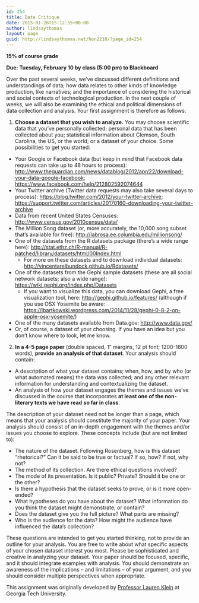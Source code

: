 ```yaml
---
id: 254
title: Data Critique
date: 2015-01-26T15:12:55+00:00
author: lindsaythomas
layout: page
guid: http://lindsaythomas.net/hon2210/?page_id=254
---
```

**15% of course grade**
  
**Due: Tuesday, February 10 by class (5:00 pm) **to Blackboard**** 

Over the past several weeks, we’ve discussed different definitions and understandings of data; how data relates to other kinds of knowledge production, like narratives; and the importance of considering the historical and social contexts of technological production. In the next couple of weeks, we will also be examining the ethical and political dimensions of data collection and analysis. Your first assignment is therefore as follows:

1. **Choose a dataset that you wish to analyze.** You may choose scientific data that you’ve personally collected; personal data that has been collected about you; statistical information about Clemson, South Carolina, the US, or the world; or a dataset of your choice. Some possibilities to get you started:

  * Your Google or Facebook data (but keep in mind that Facebook data requests can take up to 48 hours to process): <a href="http://www.theguardian.com/news/datablog/2012/apr/22/download-your-data-google-facebook" target="_blank">http://www.theguardian.com/news/datablog/2012/apr/22/download-your-data-google-facebook</a>; <a href="https://www.facebook.com/help/212802592074644" target="_blank">https://www.facebook.com/help/212802592074644</a>
  * Your Twitter archive (Twitter data requests may also take several days to process): <a href="https://blog.twitter.com/2012/your-twitter-archive" target="_blank">https://blog.twitter.com/2012/your-twitter-archive</a>; <a href="https://support.twitter.com/articles/20170160-downloading-your-twitter-archive" target="_blank">https://support.twitter.com/articles/20170160-downloading-your-twitter-archive</a>
  * Data from recent United States Censuses: <a href="http://www.census.gov/2010census/data/" target="_blank">http://www.census.gov/2010census/data/</a>
  * The Million Song dataset (or, more accurately, the 10,000 song subset that’s available for free): <a href="http://labrosa.ee.columbia.edu/millionsong/" target="_blank">http://labrosa.ee.columbia.edu/millionsong/</a>
  * One of the datasets from the R datasets package (there’s a wide range here): <a href="http://stat.ethz.ch/R-manual/R-patched/library/datasets/html/00Index.html" target="_blank">http://stat.ethz.ch/R-manual/R-patched/library/datasets/html/00Index.html</a> 
      * For more on these datasets and to download individual datasets: <a href="http://vincentarelbundock.github.io/Rdatasets/" target="_blank">http://vincentarelbundock.github.io/Rdatasets/</a>
  * One of the datasets from the Gephi sample datasets (these are all social network datasets; also a wide range): <a href="https://wiki.gephi.org/index.php/Datasets" target="_blank">https://wiki.gephi.org/index.php/Datasets</a> 
      * If you want to visualize this data, you can download Gephi, a free visualization tool, here: <a href="http://gephi.github.io/features/" target="_blank">http://gephi.github.io/features/</a> (although if you use OSX Yosemite be aware: <a href="https://lbartkowski.wordpress.com/2014/11/28/gephi-0-8-2-on-apple-osx-yosemite/" target="_blank">https://lbartkowski.wordpress.com/2014/11/28/gephi-0-8-2-on-apple-osx-yosemite/</a>)
  * One of the many datasets available from Data.gov: <a href="http://www.data.gov/" target="_blank">http://www.data.gov/</a>
  * Or, of course, a dataset of your choosing. If you have an idea but you don’t know where to look, let me know.

2. **In a 4-5 page paper** (double spaced, 1” margins, 12 pt font; 1200-1800 words), **provide** **an analysis of that dataset**. Your analysis should contain:

  * A description of what your dataset contains; when, how, and by who (or what automated means) the data was collected; and any other relevant information for understanding and contextualizing the dataset.
  * An analysis of how your dataset engages the themes and issues we’ve discussed in the course that incorporates **at least one of the non-literary texts we have read** **so far in class**.

The description of your dataset need not be longer than a page, which means that your analysis should constitute the majority of your paper. Your analysis should consist of an in-depth engagement with the themes and/or issues you choose to explore. These concepts include (but are not limited to):

  * The nature of the dataset. Following Rosenberg, how is this dataset “rhetorical?” Can it be said to be true or factual? If so, how? If not, why not?
  * The method of its collection. Are there ethical questions involved?
  * The mode of its presentation. Is it public? Private? Should it be one or the other?
  * Is there a hypothesis that the dataset seeks to prove, or is it more open-ended?
  * What hypotheses do you have about the dataset? What information do you think the dataset might demonstrate, or contain?
  * Does the dataset give you the full picture? What parts are missing?
  * Who is the audience for the data? How might the audience have influenced the data’s collection?

These questions are intended to get you started thinking, not to provide an outline for your analysis. You are free to write about what specific aspects of your chosen dataset interest you most. Please be sophisticated and creative in analyzing your dataset. Your paper should be focused, specific, and it should integrate examples with analysis. You should demonstrate an awareness of the implications – and limitations – of your argument, and you should consider multiple perspectives when appropriate.

This assignment was originally developed by <a href="http://lkleincourses.lmc.gatech.edu/data13/assignments/" target="_blank">Professor Lauren Klein</a> at Georgia Tech University.